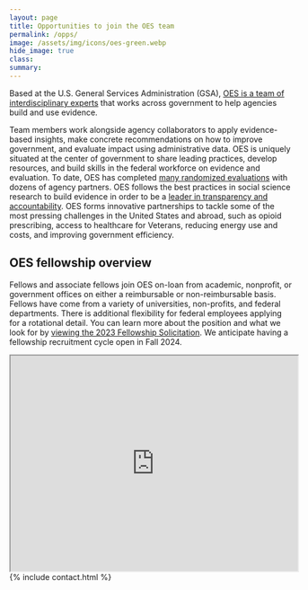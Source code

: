 ```yaml
---
layout: page
title: Opportunities to join the OES team
permalink: /opps/
image: /assets/img/icons/oes-green.webp
hide_image: true
class:
summary: 
---
```


Based at the U.S. General Services Administration (GSA), <a href="https://oes.gsa.gov/team/">OES is a team of interdisciplinary experts</a> that works across government to help agencies build and use evidence.

Team members work alongside agency collaborators to apply evidence-based insights, make concrete recommendations on how to improve government, and evaluate impact using administrative data. OES is uniquely situated at the center of government to share leading practices, develop resources, and build skills in the federal workforce on evidence and evaluation. To date, OES has completed <a href="http://oes.gsa.gov/work">many randomized evaluations</a> with dozens of agency partners. OES follows the best practices in social science research to build evidence in order to be a <a href="http://oes.gsa.gov/methods">leader in transparency and accountability</a>. OES forms innovative partnerships to tackle some of the most pressing challenges in the United States and abroad, such as opioid prescribing, access to healthcare for Veterans, reducing energy use and costs, and improving government efficiency.

## OES fellowship overview
Fellows and associate fellows join OES on-loan from academic, nonprofit, or government offices on either a reimbursable or non-reimbursable basis. Fellows have come from a variety of universities, non-profits, and federal departments. There is additional flexibility for federal employees applying for a rotational detail. You can learn more about the position and what we look for by <a href="{{ '/assets/files/GSA-OES-Fellowship-Solicitation-FY23.pdf' | prepend: site.baseurl }}" target="_blank">viewing the 2023 Fellowship Solicitation</a>.
We anticipate having a fellowship recruitment cycle open in Fall 2024. 

<div class="videoWrapper">
    <iframe title="U.S. General Services Administration Office of Evaluation Sciences Recruitment Video" src="https://www.youtube.com/embed/9KSQ3YLpuV4" width="512" height="384"></iframe>
</div>

<section class="usa-section bg-white">
  {% include contact.html %}
</section>
